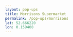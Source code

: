 ```yaml
---
layout: pop-ups
title: Morrisons Supermarket
permalink: /pop-ups/morrisons
lat: 52.666220
lon: 0.159400
---
```

